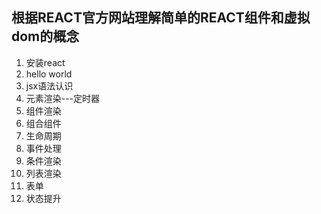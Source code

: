 ## 根据REACT官方网站理解简单的REACT组件和虚拟dom的概念

1. 安装react
2. hello world
3. jsx语法认识
4. 元素渲染---定时器
5. 组件渲染
6. 组合组件
7. 生命周期
8. 事件处理
9. 条件渲染
10. 列表渲染
11. 表单
12. 状态提升
